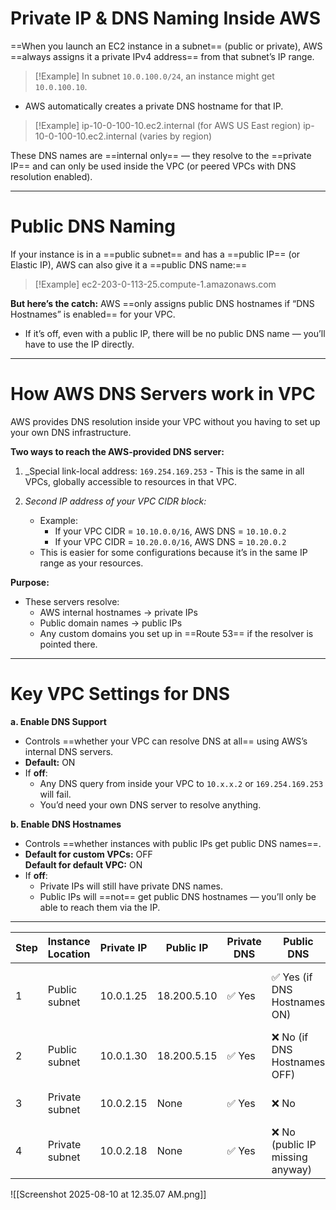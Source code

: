 # Private IP & DNS Naming Inside AWS

==When you launch an EC2 instance in a subnet== (public or private), AWS ==always assigns it a private IPv4 address== from that subnet’s IP range.

> [!Example]
> In subnet `10.0.100.0/24`, an instance might get `10.0.100.10`.

- AWS automatically creates a private DNS hostname for that IP.
> [!Example] 
ip-10-0-100-10.ec2.internal   (for AWS US East region)
ip-10-0-100-10.ec2.internal   (varies by region)

These DNS names are ==internal only== — they resolve to the ==private IP== and can only be used inside the VPC (or peered VPCs with DNS resolution enabled).

---

# Public DNS Naming

If your instance is in a ==public subnet== and has a ==public IP== (or Elastic IP), AWS can also give it a ==public DNS name:==
> [!Example]
> ec2-203-0-113-25.compute-1.amazonaws.com

**But here’s the catch:** AWS ==only assigns public DNS hostnames if “DNS Hostnames” is enabled== for your VPC.
- If it’s off, even with a public IP, there will be no public DNS name — you’ll have to use the IP directly.

---

# How AWS DNS Servers work in VPC

AWS provides DNS resolution inside your VPC without you having to set up your own DNS infrastructure.

**Two ways to reach the AWS-provided DNS server:**
1. _Special link-local address: `169.254.169.253`
        - This is the same in all VPCs, globally accessible to resources in that VPC.
            
2. _Second IP address of your VPC CIDR block:_
    - Example:
	    - If your VPC CIDR = `10.10.0.0/16`, AWS DNS = `10.10.0.2`
         - If your VPC CIDR = `10.20.0.0/16`, AWS DNS = `10.20.0.2`
    - This is easier for some configurations because it’s in the same IP range as your resources.
            
**Purpose:**
- These servers resolve:        
    - AWS internal hostnames → private IPs
    - Public domain names → public IPs
    - Any custom domains you set up in ==Route 53== if the resolver is pointed there.

---

# Key VPC Settings for DNS

 **a. Enable DNS Support**
- Controls ==whether your VPC can resolve DNS at all== using AWS’s internal DNS servers.
- **Default:** ON
- If **off**:
    - Any DNS query from inside your VPC to `10.x.x.2` or `169.254.169.253` will fail.
    - You’d need your own DNS server to resolve anything.
        
 **b. Enable DNS Hostnames**
- Controls ==whether instances with public IPs get public DNS names==.
- **Default for custom VPCs:** OFF  
  **Default for default VPC:** ON    
- If **off**:
    - Private IPs will still have private DNS names.     
    - Public IPs will ==not== get public DNS hostnames — you’ll only be able to reach them via the IP.

---

| Step | Instance Location | Private IP | Public IP   | Private DNS | Public DNS                      | Required Settings              |
| ---- | ----------------- | ---------- | ----------- | ----------- | ------------------------------- | ------------------------------ |
| 1    | Public subnet     | 10.0.1.25  | 18.200.5.10 | ✅ Yes       | ✅ Yes (if DNS Hostnames ON)     | DNS Hostnames + DNS Support ON |
| 2    | Public subnet     | 10.0.1.30  | 18.200.5.15 | ✅ Yes       | ❌ No (if DNS Hostnames OFF)     | DNS Support ON                 |
| 3    | Private subnet    | 10.0.2.15  | None        | ✅ Yes       | ❌ No                            | DNS Support ON                 |
| 4    | Private subnet    | 10.0.2.18  | None        | ✅ Yes       | ❌ No (public IP missing anyway) | DNS Support ON                 |
![[Screenshot 2025-08-10 at 12.35.07 AM.png]]

